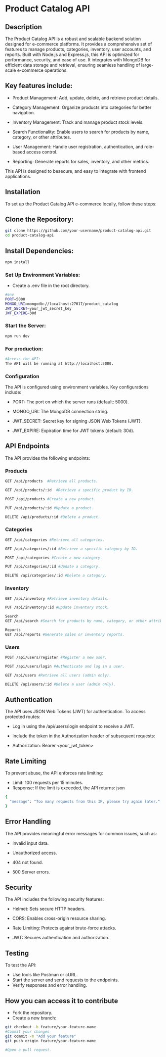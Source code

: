 # Product Catalog API 
## Description
The Product Catalog API is a robust and scalable backend solution designed for e-commerce platforms. It provides a comprehensive set of features to manage products, categories, inventory, user accounts, and reports. Built with Node.js and Express.js, this API is optimized for performance, security, and ease of use. It integrates with MongoDB for efficient data storage and retrieval, ensuring seamless handling of large-scale e-commerce operations.

## Key features include:

- Product Management: Add, update, delete, and retrieve product details.

- Category Management: Organize products into categories for better navigation.

- Inventory Management: Track and manage product stock levels.

- Search Functionality: Enable users to search for products by name, category, or other attributes.

- User Management: Handle user registration, authentication, and role-based access control.

- Reporting: Generate reports for sales, inventory, and other metrics.

This API is designed to besecure, and easy to integrate with frontend applications.

## Installation
To set up the Product Catalog API e-commerce locally, follow these steps:

## Clone the Repository:

```bash
git clone https://github.com/your-username/product-catalog-api.git
cd product-catalog-api
``` 
## Install Dependencies:

```bash
npm install
```

### Set Up Environment Variables:
- Create a .env file in the root directory.

```bash
#env
PORT=5000
MONGO_URI=mongodb://localhost:27017/product_catalog
JWT_SECRET=your_jwt_secret_key
JWT_EXPIRE=30d
```
### Start the Server:

```bash
npm run dev
```
### For production:

```bash
#Access the API:
The API will be running at http://localhost:5000.
```
### Configuration
The API is configured using environment variables. Key configurations include:

- PORT: The port on which the server runs (default: 5000).

- MONGO_URI: The MongoDB connection string.

- JWT_SECRET: Secret key for signing JSON Web Tokens (JWT).

- JWT_EXPIRE: Expiration time for JWT tokens (default: 30d).

## API Endpoints
The API provides the following endpoints:

### Products
```bash
GET /api/products  #Retrieve all products.

GET /api/products/:id  #Retrieve a specific product by ID.

POST /api/products #Create a new product.

PUT /api/products/:id #Update a product.

DELETE /api/products/:id #Delete a product.
```
### Categories
```bash
GET /api/categories #Retrieve all categories.

GET /api/categories/:id #Retrieve a specific category by ID.

POST /api/categories #Create a new category.

PUT /api/categories/:id #Update a category.

DELETE /api/categories/:id #Delete a category.
```
### Inventory
```bash
GET /api/inventory #Retrieve inventory details.

PUT /api/inventory/:id #Update inventory stock.

Search
GET /api/search #Search for products by name, category, or other attributes.

Reports
GET /api/reports #Generate sales or inventory reports.
```

### Users
```bash
POST /api/users/register #Register a new user.

POST /api/users/login #Authenticate and log in a user.

GET /api/users #Retrieve all users (admin only).

DELETE /api/users/:id #Delete a user (admin only).
```

## Authentication
The API uses JSON Web Tokens (JWT) for authentication. To access protected routes:

- Log in using the /api/users/login endpoint to receive a JWT.

- Include the token in the Authorization header of subsequent requests:

- Authorization: Bearer <your_jwt_token>
## Rate Limiting
To prevent abuse, the API enforces rate limiting:
- Limit: 100 requests per 15 minutes.
- Response: If the limit is exceeded, the API returns: json

```bash
{
  "message": "Too many requests from this IP, please try again later."
}
```

## Error Handling
The API provides meaningful error messages for common issues, such as:

- Invalid input data.

- Unauthorized access.

- 404 not found.

- 500 Server errors.

## Security
The API includes the following security features:

- Helmet: Sets secure HTTP headers.

- CORS: Enables cross-origin resource sharing.

- Rate Limiting: Protects against brute-force attacks.

- JWT: Secures authentication and authorization.

## Testing
To test the API:
- Use tools like Postman or cURL.
- Start the server and send requests to the endpoints.
- Verify responses and error handling.


## How you can access it to contribute

- Fork the repository.
- Create a new branch:

```bash
git checkout -b feature/your-feature-name
#Commit your changes
git commit -m "Add your feature"
git push origin feature/your-feature-name

#Open a pull request.
```
